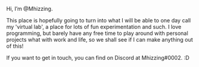 Hi, I’m @Mhizzing.

This place is hopefully going to turn into what I will be able to one day call my 'virtual lab', a place for lots of fun experimentation and such. I love programming, but barely have any free time to play around with personal projects what with work and life, so we shall see if I can make anything out of this!

If you want to get in touch, you can find on Discord at Mhizzing#0002. :D

<!---
Mhizzing/Mhizzing is a ✨ special ✨ repository because its `README.md` (this file) appears on your GitHub profile.
You can click the Preview link to take a look at your changes.
--->
